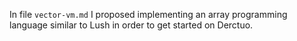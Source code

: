 In file `vector-vm.md` I proposed implementing an array programming
language similar to Lush in order to get started on Derctuo.